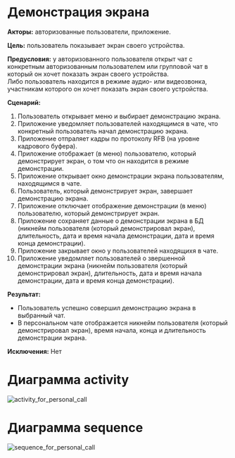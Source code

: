 # Демонстрация экрана

**Акторы:** авторизованные пользователи, приложение.

**Цель:** пользователь показывает экран своего устройства.

**Предусловия:** у авторизованного пользователя открыт чат с конкретным авторизованным пользователем или групповой чат в который он хочет показать экран своего устройства.  
Либо пользователь находится в режиме аудио- или видеозвонка, участникам которого он хочет показать экран своего устройства.

**Сценарий:**
1. Пользователь открывает меню и выбирает демонстрацию экрана.
2. Приложение уведомляет пользователей находящимся в чате, что конкретный пользователь начал демонстрацию экрана.
3. Приложение отпраляет кадры по протоколу RFB (на уровне кадрового буфера).
4. Приложение отображает (в меню) пользователю, который демонстрирует экран, о том что он находится в режиме демонстрации.
5. Приложение открывает окно демонстрации экрана пользователям, находящимся в чате.
6. Пользователь, который демонстрирует экран, завершает демонстрацию экрана.
7. Приложение отключает отображение демонстрации (в меню) пользователю, который демонстрирует экран.
8. Приложение сохраняет данные о демонстрации экрана в БД (никнейм пользователя (который демонстрировал экран), длительность, дата и время начала демонстрации, дата и время конца демонстрации).
9. Приложение закрывает окно у пользователей находящихя в чате.
10. Приложение уведомляет пользователей о звершенной демонстрации экрана (никнейм пользователя (который демонстрировал экран), длительность, дата и время начала демонстрации, дата и время конца демонстрации).

**Результат:**
* Пользователь успешно совершил демонстрацию экрана в выбранный чат.
* В персональном чате отображается никнейм пользователя (который демонстрировал экран), время начала, конца и длительность демонстрации экрана.

**Исключения:**
Нет



# Диаграмма activity
![activity_for_personal_call](http://www.plantuml.com/plantuml/png/TP9Dxvim3CRlV0fBk_px5U3IRjEEcxGNxUmcfeaKuYmshIRnuLSC6wDLBmWRy-HvVl5H5AkEGsgc7q9rQgnksY-5iW32G7a4p1w44ZcTM-8gKGPF0sVHYXevTytqxfGr_XhfPuXAqwcK59rzcvhsCsli8mcCGbKWPj10u08gwFn0a4BkFk9i0W8Ac17osu4IiCPywPhs6sKlq5SSJFBUDBsldzv3gQpiEC6RQTCo1UUnxwb2eYkbmrtXOvIIyBV0s-B5SXu0b-DlWI7A_mdpPVDXZWD1j22u1m43U-esVdllS8lPymrwhajwuz7zPTz-3xHpiFvc3bSbnqD9f2JMV4IpusunyPpMMRza1kwjtDlUSr2suWMCdQ7vEl1AyfZKe-AgO-zdb9dBXyIo-jbOFAz5zxGpt0F-2-zVBA4eb-P8sOz3-WC0 "Диаграмма activity")

# Диаграмма sequence
![sequence_for_personal_call](http://www.plantuml.com/plantuml/png/ZP51JWCn34NtEOLLDgr4Bz05wgZiGLIiaKbSY9eumNPQSNjc2fMcg9LcaoZM_-_RyLeDnLfEJlUHAmfcKFfgn9wUKIpwM94D6WUI59cSGsz5u5L9t7lfwoZVCEjgJT6ZnS8pG8NEkK41omVeLl1KYT_K2_LNe5nOJKxQ-MB0nGCQ3POEbhtXP5p12raJddEnkFj3BroWiNwSiIKEaJ_ECJl1J7h1luetQNI9_T_u2AgVACFp63cKuotuHFQcv9h8QDB7d8V4GwzltfFghgNhLiPCzs1nE4FxBOvnSFU8ijzYwasNtPrZDgaewOsf9w76kvoooZLnQ3dz0000 "Диаграмма sequence")

